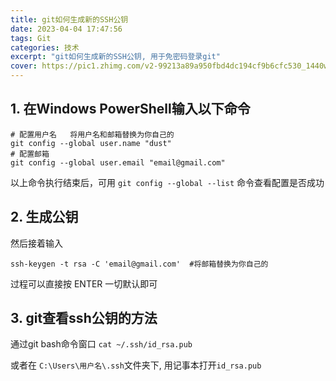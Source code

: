 ```yaml
---
title: git如何生成新的SSH公钥
date: 2023-04-04 17:47:56
tags: Git
categories: 技术
excerpt: "git如何生成新的SSH公钥, 用于免密码登录git"
cover: https://pic1.zhimg.com/v2-99213a89a950fbd4dc194cf9b6cfc530_1440w.jpg?source=172ae18b
---
```

## 1. 在Windows PowerShell输入以下命令


```
# 配置用户名   将用户名和邮箱替换为你自己的
git config --global user.name "dust"
# 配置邮箱
git config --global user.email "email@gmail.com"
```
以上命令执行结束后，可用 `git config --global --list` 命令查看配置是否成功

## 2. 生成公钥
然后接着输入
```
ssh-keygen -t rsa -C 'email@gmail.com'  #将邮箱替换为你自己的
```
过程可以直接按 ENTER 一切默认即可

## 3. git查看ssh公钥的方法
通过git bash命令窗口
`cat ~/.ssh/id_rsa.pub`

或者在 `C:\Users\用户名\.ssh`文件夹下, 用记事本打开`id_rsa.pub`
